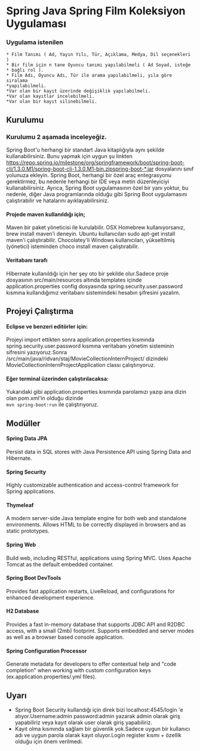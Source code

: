 # Spring Java Spring Film Koleksiyon Uygulaması

  ### Uygulama istenilen 
    * Film Tanımı ( Ad, Yayın Yılı, Tür, Açıklama, Medya, Dil seçenekleri )
    * Bir film için n tane Oyuncu tanımı yapılabilmeli ( Ad Soyad, isteğe
    * bağlı rol ).
    * Film Adı, Oyuncu Adı, Tür ile arama yapılabilmeli, yıla göre sıralama
    *yapılabilmeli.
    *Var olan bir kayıt üzerinde değişiklik yapılabilmeli.
    *Var olan kayıtlar incelebilmeli.
    *Var olan bir kayıt silinebilmeli.


## Kurulumu 
### Kurulumu 2 aşamada inceleyeğiz.
Spring Boot'u herhangi bir standart Java kitaplığıyla aynı şekilde kullanabilirsiniz. Bunu yapmak için uygun şu linkten https://repo.spring.io/milestone/org/springframework/boot/spring-boot-cli/1.3.0.M1/spring-boot-cli-1.3.0.M1-bin.zipspring-boot-*.jar dosyalarını sınıf yolunuza ekleyin. Spring Boot, herhangi bir özel araç entegrasyonu gerektirmez, bu nedenle herhangi bir IDE veya metin düzenleyiciyi kullanabilirsiniz. Ayrıca, Spring Boot uygulamasının özel bir yanı yoktur, bu nedenle, diğer Java programlarında olduğu gibi Spring Boot uygulamasını çalıştırabilir ve hatalarını ayıklayabilirsiniz.
#### Projede maven kullanıldığı için;
 Maven bir paket yöneticisi ile kurulabilir. OSX Homebrew kullanıyorsanız, brew install maven'i deneyin. Ubuntu kullanıcıları sudo apt-get install maven'i çalıştırabilir. Chocolatey'li Windows kullanıcıları, yükseltilmiş (yönetici) isteminden choco install maven çalıştırabilir.

#### Veritabanı tarafı 
Hibernate kullanıldığı için her şey oto bir şekilde olur.Sadece proje dosyasının src/main/resources altında templates içinde application.properties  config dosyasında spring.security.user.password kısmına kullandığımız veritabanı sistemindeki hesabın şifresini yazalım.

## Projeyi Çalıştırma
#### Eclipse ve benzeri editörler için: 
 Projeyi import ettikten sonra application.properties kısmında spring.security.user.password kısmına veritabanı yönetim sisteminin sifresini yazıyoruz.Sonra /src/main/java/ridvan/staj/MovieCollectionInternProject/ dizindeki MovieCollectionInternProjectApplication classı çalıştırıyoruz.
#### Eğer terminal üzerinden çalıştırılacaksa:
Yukarıdaki gibi application.properties kısmında parolamızı yazıp ana dizin olan  pom.xml'in  olduğu dizinde  
 `mvn spring-boot:run` ile çalıştırıyoruz.

## Modüller 
#### Spring Data JPA
Persist data in SQL stores with Java Persistence API using Spring Data and Hibernate.
#### Spring Security 
Highly customizable authentication and access-control framework for Spring applications.
#### Thymeleaf 
A modern server-side Java template engine for both web and standalone environments. Allows HTML to be correctly displayed in browsers and as static prototypes.
#### Spring Web 
Build web, including RESTful, applications using Spring MVC. Uses Apache Tomcat as the default embedded container.
#### Spring Boot DevTools 
Provides fast application restarts, LiveReload, and configurations for enhanced development experience.
#### H2 Database 
Provides a fast in-memory database that supports JDBC API and R2DBC access, with a small (2mb) footprint. Supports embedded and server modes as well as a browser based console application.
#### Spring Configuration Processor 
Generate metadata for developers to offer contextual help and "code completion" when working with custom configuration keys (ex.application.properties/.yml files).

## Uyarı
* Spring Boot Security kullandığı için direk bizi localhost:4545/login 'e atıyor.Username:admin password:admin yazarak admin olarak giriş yapabiliriz veya kayıt olarak user olarak giriş yapabiliriz.
* Kayıt olma kısmında sağlam bir güvenlik yok.Sadece uygun bir kullanıcı adı ve uygun parola olarak kayıt oluyor.Login register kısmı + özellik olduğu için önem verilmedi.
